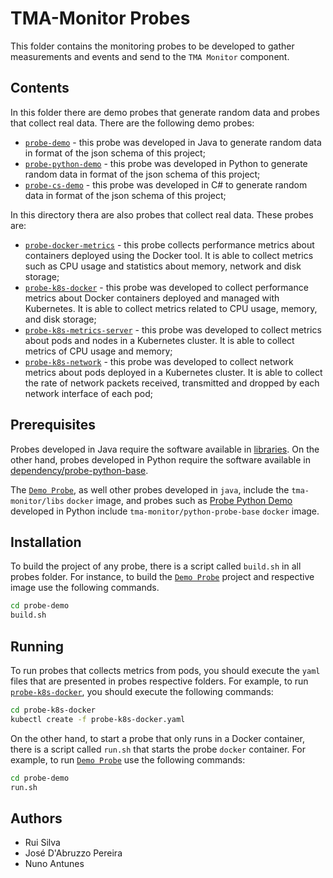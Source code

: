 # TMA-Monitor Probes

This folder contains the monitoring probes to be developed to gather measurements and events and send to the `TMA Monitor` component.

## Contents

In this folder there are demo probes that generate random data and probes that collect real data. There are the following demo probes:
 
* [`probe-demo`](probe-demo) - this probe was developed in Java to generate random data in format of the json schema of this project;
*  [`probe-python-demo`](probe-python-demo) - this probe was developed in Python to generate random data in format of the json schema of this project;
*  [`probe-cs-demo`](probe-cs-demo) - this probe was developed in C# to generate random data in format of the json schema of this project;

In this directory thera are also probes that collect real data. These probes are:

* [`probe-docker-metrics`](probe-docker-metrics) - this probe collects performance metrics about containers deployed using the Docker tool. It is able to collect metrics such as CPU usage and statistics about memory, network and disk storage;
* [`probe-k8s-docker`](probe-k8s-docker) - this probe was developed to collect performance metrics about Docker containers deployed and managed with Kubernetes. It is able to collect metrics related to CPU usage, memory, and disk storage;
* [`probe-k8s-metrics-server`](probe-k8s-metrics-server) - this probe was developed to collect metrics about pods and nodes in a Kubernetes cluster. It is able to collect metrics of CPU usage and memory;
* [`probe-k8s-network`](probe-k8s-network) - this probe was developed to collect network metrics about pods deployed in a Kubernetes cluster. It is able to collect the rate of network packets received, transmitted and dropped by each network interface of each pod;

## Prerequisites

Probes developed in Java require the software available in [libraries](../libraries). On the other hand, probes developed in Python require the software available in [dependency/probe-python-base](../dependency/python-probe-base).

The [`Demo Probe`](probe-demo), as well other probes developed in `java`, include the `tma-monitor/libs` `docker` image, and probes such as [Probe Python Demo](probe-python-demo) developed in Python include `tma-monitor/python-probe-base` `docker` image. 


## Installation

To build the project of any probe, there is a script called `build.sh` in all probes folder. For instance, to build the [`Demo Probe`](probe-demo) project and respective image use the following commands.

```sh
cd probe-demo
build.sh
```

## Running

To run probes that collects metrics from pods, you should execute the `yaml` files that are presented in probes respective folders. For example, to run [`probe-k8s-docker`](probe-k8s-docker), you should execute the following commands:
```sh
cd probe-k8s-docker
kubectl create -f probe-k8s-docker.yaml
```
On the other hand, to start a probe that only runs in a Docker container, there is a script called `run.sh` that starts the probe `docker` container. For example, to run [`Demo Probe`](probe-demo) use the following commands:

```sh
cd probe-demo
run.sh
```


## Authors
* Rui Silva
* José D'Abruzzo Pereira
* Nuno Antunes

